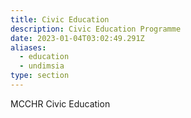 ```yaml
---
title: Civic Education
description: Civic Education Programme
date: 2023-01-04T03:02:49.291Z
aliases:
  - education
  - undimsia
type: section
---
```

MCCHR Civic Education